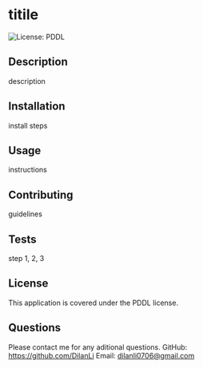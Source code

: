 # titile
  ![License: PDDL](https://img.shields.io/badge/License-PDDL-blue.svg)

  ## Description
  description

  ## Installation
  install steps

  ## Usage
  instructions

  ## Contributing
  guidelines

  ## Tests
  step 1, 2, 3

  ## License
  This application is covered under the PDDL license.

  ## Questions
  Please contact me for any aditional questions.
  GitHub: https://github.com/DilanLi
  Email: dilanli0706@gmail.com

  